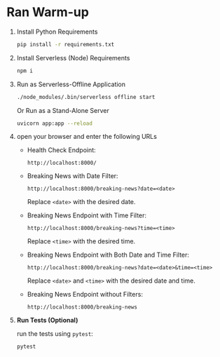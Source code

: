 # Ran Warm-up

1. Install Python Requirements

   ```bash
   pip install -r requirements.txt
   ```

2. Install Serverless (Node) Requirements

   ```bash
   npm i
   ```

3. Run as Serverless-Offline Application

   ```bash
   ./node_modules/.bin/serverless offline start
   ```

   Or Run as a Stand-Alone Server

   ```bash
   uvicorn app:app --reload
   ```

4. open your browser and enter the following URLs


   - Health Check Endpoint:

     ```http
     http://localhost:8000/
     ```


   - Breaking News with Date Filter:

     ```http
     http://localhost:8000/breaking-news?date=<date>
     ```

     Replace `<date>` with the desired date.

   - Breaking News Endpoint with Time Filter:

     ```http
     http://localhost:8000/breaking-news?time=<time>
     ```

     Replace `<time>` with the desired time.

   - Breaking News Endpoint with Both Date and Time Filter:

     ```http
     http://localhost:8000/breaking-news?date=<date>&time=<time>
     ```

     Replace `<date>` and `<time>` with the desired date and time.

   - Breaking News Endpoint without Filters:

     ```http
     http://localhost:8000/breaking-news
     ```


5. **Run Tests (Optional)**

   run the tests using `pytest`:

   ```bash
   pytest
   ```
